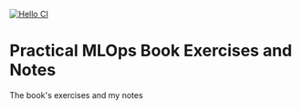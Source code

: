 [![Hello CI](https://github.com/moaaztaha/Practical-MLOps-Book-Exercises-and-Notes/actions/workflows/makefile.yml/badge.svg)](https://github.com/moaaztaha/Practical-MLOps-Book-Exercises-and-Notes/actions/workflows/makefile.yml)
# Practical MLOps Book Exercises and Notes
 The book's exercises and my notes
